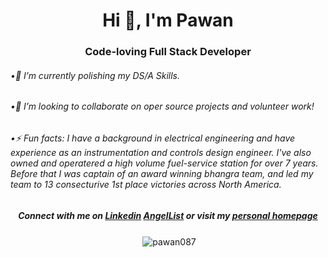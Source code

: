 <h1 align="center">Hi 👋, I'm Pawan</h1>
<h3 align="center">Code-loving Full Stack Developer</h3>

<h6 align="left">
•🌱 I’m currently polishing my DS/A Skills.
</h6>

<h6 align="left">
•👯 I’m looking to collaborate on oper source projects and volunteer work!
</h6>

<h6 align="left">
•⚡ Fun facts: I have a background in electrical engineering and have experience as an instrumentation and controls design engineer. I've also owned and operatered a high volume fuel-service station for over 7 years. Before that I was captain of an award winning bhangra team, and led my team to 13 consecturive 1st place victories across North America.
</h6>

<h5 align="center">Connect with me on 
  <a href="https://linkedin.com/in/pawanchahal" target="blank">Linkedin</a> <a href="https://angel.co/u/pawan-chahal">AngelList</a>
  or visit my <a href="http://www.google.com">personal homepage</a>
</h5>

<p align="center">&nbsp;<img align="center" src="https://github-readme-stats.vercel.app/api?username=pawan087&show_icons=true&theme=dark&locale=en" alt="pawan087" /></p>




<!--
**pawan087/pawan087** is a ✨ _special_ ✨ repository because its `README.md` (this file) appears on your GitHub profile.

Here are some ideas to get you started:

- 🔭 I’m currently working on ...
- 🌱 I’m currently learning ...
- 👯 I’m looking to collaborate on ...
- 🤔 I’m looking for help with ...
- 💬 Ask me about ...
- 📫 How to reach me: ...
- 😄 Pronouns: ...
- ⚡ Fun fact: ...
-->

